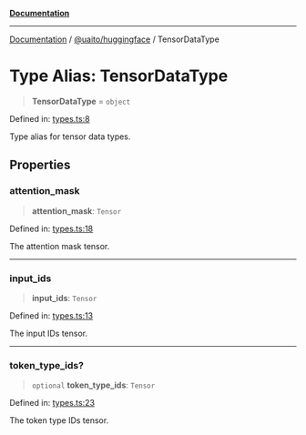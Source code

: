 [**Documentation**](../../../README.md)

***

[Documentation](../../../README.md) / [@uaito/huggingface](../README.md) / TensorDataType

# Type Alias: TensorDataType

> **TensorDataType** = `object`

Defined in: [types.ts:8](https://github.com/elribonazo/uaito/blob/329283f19d75a4623970a839744308f19ace5c16/packages/huggingFace/src/types.ts#L8)

Type alias for tensor data types.

## Properties

### attention\_mask

> **attention\_mask**: `Tensor`

Defined in: [types.ts:18](https://github.com/elribonazo/uaito/blob/329283f19d75a4623970a839744308f19ace5c16/packages/huggingFace/src/types.ts#L18)

The attention mask tensor.

***

### input\_ids

> **input\_ids**: `Tensor`

Defined in: [types.ts:13](https://github.com/elribonazo/uaito/blob/329283f19d75a4623970a839744308f19ace5c16/packages/huggingFace/src/types.ts#L13)

The input IDs tensor.

***

### token\_type\_ids?

> `optional` **token\_type\_ids**: `Tensor`

Defined in: [types.ts:23](https://github.com/elribonazo/uaito/blob/329283f19d75a4623970a839744308f19ace5c16/packages/huggingFace/src/types.ts#L23)

The token type IDs tensor.

